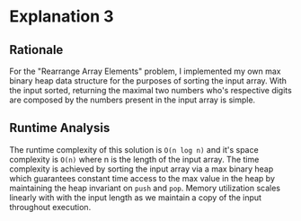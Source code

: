 # Explanation 3

## Rationale
For the "Rearrange Array Elements" problem, I implemented my own max binary heap data structure for the purposes of sorting the input array. With the input sorted, returning the maximal two numbers who's respective digits are composed by the numbers present in the input array is simple. 

## Runtime Analysis
The runtime complexity of this solution is `O(n log n)` and it's space complexity is `O(n)` where n is the length of the input array. The time complexity is achieved by sorting the input array via a max binary heap which guarantees constant time access to the max value in the heap by maintaining the heap invariant on `push` and `pop`. Memory utilization scales linearly with with the input length as we maintain a copy of the input throughout execution.